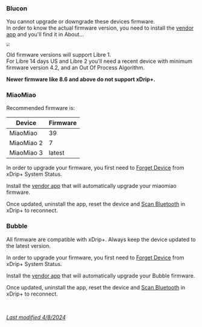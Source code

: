 ### Blucon

You cannot upgrade or downgrade these devices firmware.  
In order to know the actual firmware version, you need to install the [vendor app](https://www.ambrosiasys.com/our-products/blucon/) and you'll find it in About...

<img src="../images/BluKon_FW.png" style="zoom:55%;" />

Old firmware versions will support Libre 1.  
For Libre 14 days US and Libre 2 you'll need a recent device with minimum firmware version 4.2, and an Out Of Process Algorithm.

**Newer firmware like 8.6 and above do not support xDrip+.**

### MiaoMiao

Recommended firmware is:

| Device     | Firmware |
| ---------- | -------- |
| MiaoMiao   | 39       |
| MiaoMiao 2 | 7        |
| MiaoMiao 3 | latest   |

In order to upgrade your firmware, you first need to [Forget Device](/troubleshoot/systemstatus#restart-collector-forget-device) from xDrip+ System Status.

Install the [vendor app](http://tomato.cool/) that will automatically upgrade your miaomiao firmware.

Once updated, uninstall the app, reset the device and [Scan Bluetooth](/install/libreBT#connect-bluetooth-bridge) in xDrip+ to reconnect.

### Bubble

All firmware are compatible with xDrip+. Always keep the device updated to the latest version.

In order to upgrade your firmware, you first need to [Forget Device](/troubleshoot/systemstatus#restart-collector-forget-device) from xDrip+ System Status.

Install the [vendor app](https://sirius.thetaphi.de/diabox/) that will automatically upgrade your Bubble firmware.

Once updated, uninstall the app, reset the device and [Scan Bluetooth](/install/libreBT#connect-bluetooth-bridge) in xDrip+ to reconnect.

</br>

[*Last modified 4/8/2024*](https://github.com/NightscoutFoundation/xDrip/releases/tag/2024.08.02)
